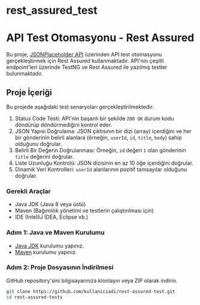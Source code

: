 # rest_assured_test
# API Test Otomasyonu - Rest Assured

Bu proje, [JSONPlaceholder API](https://jsonplaceholder.typicode.com/) üzerinden API test otomasyonu gerçekleştirmek için Rest Assured kullanmaktadır. API'nin çeşitli endpoint'leri üzerinde TestNG ve Rest Assured ile yazılmış testler bulunmaktadır.

## Proje İçeriği

Bu projede aşağıdaki test senaryoları gerçekleştirilmektedir:

1. Status Code Testi: API'nin başarılı bir şekilde `200 OK` durum kodu döndürüp döndürmediğini kontrol eder.
2. JSON Yapısı Doğrulama: JSON çıktısının bir dizi (array) içerdiğini ve her bir gönderinin belirli alanlara (örneğin, `userId`, `id`, `title`, `body`) sahip olduğunu doğrular.
3. Belirli Bir Değerin Doğrulanması: Örneğin, `id` değeri `1` olan gönderinin `title` değerini doğrular.
4. Liste Uzunluğu Kontrolü: JSON dizisinin en az 10 öğe içerdiğini doğrular.
5. Dinamik Veri Kontrolleri: `userId` alanlarının pozitif tamsayılar olduğunu doğrular.

### Gerekli Araçlar

- Java JDK (Java 8 veya üstü)
- Maven (Bağımlılık yönetimi ve testlerin çalıştırılması için)
- IDE (IntelliJ IDEA, Eclipse vb.)

### Adım 1: Java ve Maven Kurulumu

- [Java JDK](https://www.oracle.com/java/technologies/javase-jdk11-downloads.html) kurulumu yapınız.
- [Maven](https://maven.apache.org/download.cgi) kurulumu yapınız.

### Adım 2: Proje Dosyasının İndirilmesi

GitHub repository'sini bilgisayarınıza klonlayın veya ZIP olarak indirin.

```bash
git clone https://github.com/kullaniciadi/rest-assured-test.git
cd rest-assured-tests
